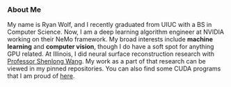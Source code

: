 ### About Me
My name is Ryan Wolf, and I recently graduated from UIUC with a BS in Computer Science.
Now, I am a deep learning algorithm engineer at NVIDIA working on their NeMo framework.
My broad interests include **machine learning** and **computer vision**, though I do have a soft spot for anything GPU related.
At Illinois, I did neural surface reconstruction research with [Professor Shenlong Wang](https://shenlong.web.illinois.edu/). My work as a part of that research can be viewed in my pinned repositories. You can also find some CUDA programs that I am proud of [here](https://github.com/ryantwolf/cuda-exercises).
<!--
**ryantwolf/ryantwolf** is a ✨ _special_ ✨ repository because its `README.md` (this file) appears on your GitHub profile.

Here are some ideas to get you started:

- 🔭 I’m currently working on ...
- 🌱 I’m currently learning ...
- 👯 I’m looking to collaborate on ...
- 🤔 I’m looking for help with ...
- 💬 Ask me about ...
- 📫 How to reach me: ...
- 😄 Pronouns: ...
- ⚡ Fun fact: ...
-->
